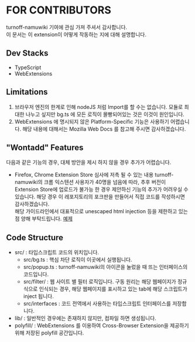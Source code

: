 # FOR CONTRIBUTORS
turnoff-namuwiki 기여에 관심 가져 주셔서 감사합니다.  
이 문서는 이 extension이 어떻게 작동하는 지에 대해 설명합니다.  

## Dev Stacks
* TypeScript
* WebExtensions

## Limitations
1. 브라우저 엔진의 한계로 인해 nodeJS 처럼 Import를 할 수는 없습니다. 모듈로 최대한 나누고 싶지만 bg.ts 에 모든 로직이 몰빵되어있는 것은 이것이 원인입니다.    
2. WebExtensions 에 명시되지 않은 Platform-Specific 기능은 사용하기 어렵습니다. 해당 내용에 대해서는 Mozilla Web Docs 를 참고해 주시면 감사하겠습니다.  
## "Wontadd" Features
다음과 같은 기능의 경우, 대체 방안을 제시 하지 않을 경우 추가가 어렵습니다.  
* Firefox, Chrome Extension Store 심사에 저촉 될 수 있는 내용
  turnoff-namuwiki의 크롬 익스텐션 사용자가 40명을 넘음에 따라, 추후 버전이 Extension Store에 업로드가 불가능 한 경우 제안하신 기능의 추가가 어려우실 수 있습니다. 해당 경우 이 레포지토리의 포크판을 만들어서 직접 코드를 작성하시면 감사하겠습니다.  
  해당 가이드라인에서 대표적으로 unescaped html injection 등을 제한하고 있는점 양해 부탁드립니다. [예제](https://github.com/Alex4386/turnoff-namuwiki/issues/26#issuecomment-604814122)  

## Code Structure
* src/ : 타입스크립트 코드의 위치입니다.
  * src/bg.ts : 핵심 차단 로직이 이곳에서 실행됩니다.  
  * src/popup.ts : turnoff-namuwiki의 아이콘을 눌렀을 때 뜨는 인터페이스의 코드입니다.
  * src/filter/ : 웹 사이트 별 필터 로직입니다. 구동 원리는 해당 웹페이지가 정규식으로 인식되는 경우, 해당 웹페이지를 표시하고 있는 tab에 해당 스크립트가 inject 됩니다.
  * src/interfaces : 코드 전역에서 사용하는 타입스크립트 인터페이스를 저장합니다.
* lib/ : 일반적인 경우에는 존재하지 않지만, 컴파일 하면 생성됩니다.  
* polyfill/ : WebExtensions 를 이용하여 Cross-Browser Extension을 제공하기 위해 저장된 polyfill 공간입니다.
